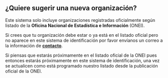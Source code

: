 ## ¿Quiere sugerir una nueva organización?

Este sistema solo incluye organizaciones registradas oficialmente según listado de la **Oficina Nacional de Estadística e Información** (ONEI).

Si crees que tu organización debe estar o ya está en el listado oficial pero no aparece en este sistema de identificación por favor envíanos un correo a la información de <a href="/contact"> **contacto**</a>. 

Si piensas que estarás próximamente en el listado oficial de la ONEI pues entonces estarás próximamente en este sistema de identificación, una vez se actualicen como está programado nuestro listado desde la publicación oficial de la ONEI. 